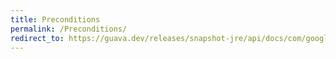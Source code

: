 ```yaml
---
title: Preconditions
permalink: /Preconditions/
redirect_to: https://guava.dev/releases/snapshot-jre/api/docs/com/google/common/base/Preconditions.html
---
```

